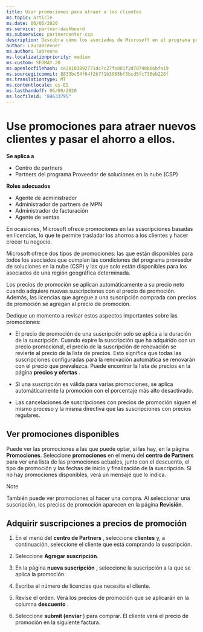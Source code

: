 ```yaml
---
title: Usar promociones para atraer a los clientes
ms.topic: article
ms.date: 06/05/2020
ms.service: partner-dashboard
ms.subservice: partnercenter-csp
description: Descubra cómo los asociados de Microsoft en el programa proveedor de soluciones en la nube pueden adquirir suscripciones a precios de promoción y pasarlo a sus clientes.
author: LauraBrenner
ms.author: labrenne
ms.localizationpriority: medium
ms.custom: SEOMAY.20
ms.openlocfilehash: ce28103892771dc7c27fe081f2d70740b66bfa19
ms.sourcegitcommit: 8833bc54f64f2b7f1b3985bf5bcd5fc736eb228f
ms.translationtype: MT
ms.contentlocale: es-ES
ms.lasthandoff: 06/09/2020
ms.locfileid: "84633795"
---
```

# <a name="use-promotions-to-attract-new-customers-and-pass-the-savings-on-to-them"></a>Use promociones para atraer nuevos clientes y pasar el ahorro a ellos.

**Se aplica a**

- Centro de partners
- Partners del programa Proveedor de soluciones en la nube (CSP)

**Roles adecuados**

- Agente de administrador
- Administrador de partners de MPN
- Administrador de facturación
- Agente de ventas


En ocasiones, Microsoft ofrece promociones en las suscripciones basadas en licencias, lo que te permite trasladar los ahorros a los clientes y hacer crecer tu negocio. 

Microsoft ofrece dos tipos de promociones: las que están disponibles para todos los asociados que cumplan las condiciones del programa proveedor de soluciones en la nube (CSP) y las que solo están disponibles para los asociados de una región geográfica determinada.

Los precios de promoción se aplican automáticamente a su precio neto cuando adquiere nuevas suscripciones con el precio de promoción. Además, las licencias que agregue a una suscripción comprada con precios de promoción se agregan al precio de promoción. 

Dedique un momento a revisar estos aspectos importantes sobre las promociones:

- El precio de promoción de una suscripción solo se aplica a la duración de la suscripción. Cuando expire la suscripción que ha adquirido con un precio promocional, el precio de la suscripción de renovación se revierte al precio de la lista de precios. Esto significa que todas las suscripciones configuradas para la renovación automática se renovarán con el precio que prevalezca. Puede encontrar la lista de precios en la página **precios y ofertas** .

- Si una suscripción es válida para varias promociones, se aplica automáticamente la promoción con el porcentaje más alto desactivado.

- Las cancelaciones de suscripciones con precios de promoción siguen el mismo proceso y la misma directiva que las suscripciones con precios regulares.

## <a name="see-available-promotions"></a>Ver promociones disponibles

Puede ver las promociones a las que puede optar, si las hay, en la página **Promociones**. Seleccione **promociones** en el menú del **centro de Partners** para ver una lista de las promociones actuales, junto con el descuento, el tipo de promoción y las fechas de inicio y finalización de la suscripción. Si no hay promociones disponibles, verá un mensaje que lo indica. 

> [!NOTE]  
> También puede ver promociones al hacer una compra. Al seleccionar una suscripción, los precios de promoción aparecen en la página **Revisión**.

## <a name="purchase-subscriptions-at-promotion-prices"></a>Adquirir suscripciones a precios de promoción

1. En el menú del **centro de Partners** , seleccione **clientes** y, a continuación, seleccione el cliente que está comprando la suscripción. 

2. Seleccione **Agregar suscripción**.

3. En la página **nueva suscripción** , seleccione la suscripción a la que se aplica la promoción.

4. Escriba el número de licencias que necesita el cliente. 

5. Revise el orden. Verá los precios de promoción que se aplicarán en la columna **descuento** .  

6. Seleccione **submit (enviar** ) para comprar. El cliente verá el precio de promoción en la siguiente factura.  


